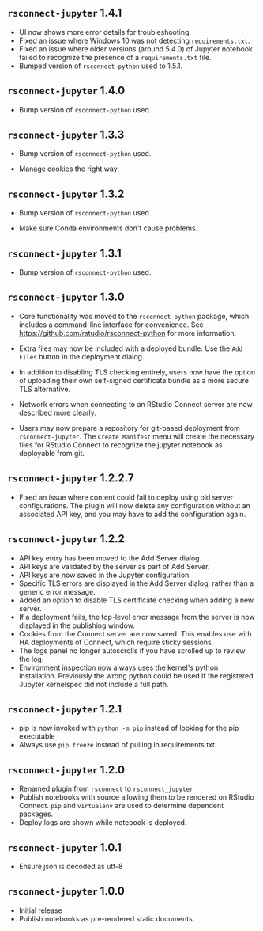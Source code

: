 `rsconnect-jupyter` 1.4.1
--------------------------------------------------------------------------------
*   UI now shows more error details for troubleshooting.
*   Fixed an issue where Windows 10 was not detecting `requirements.txt`.
*   Fixed an issue where older versions (around 5.4.0) of Jupyter notebook failed to
    recognize the presence of a `requirements.txt` file.
*   Bumped version of `rsconnect-python` used to 1.5.1.


`rsconnect-jupyter` 1.4.0
--------------------------------------------------------------------------------
*   Bump version of `rsconnect-python` used.


`rsconnect-jupyter` 1.3.3
--------------------------------------------------------------------------------
*   Bump version of `rsconnect-python` used.

*   Manage cookies the right way.


`rsconnect-jupyter` 1.3.2
--------------------------------------------------------------------------------
*   Bump version of `rsconnect-python` used.

*   Make sure Conda environments don't cause problems.


`rsconnect-jupyter` 1.3.1
--------------------------------------------------------------------------------
*   Bump version of `rsconnect-python` used.


`rsconnect-jupyter` 1.3.0
--------------------------------------------------------------------------------
*   Core functionality was moved to the `rsconnect-python` package, which includes a
    command-line interface for convenience. See https://github.com/rstudio/rsconnect-python
    for more information.

*   Extra files may now be included with a deployed bundle. Use the `Add Files` button in
    the deployment dialog.

*   In addition to disabling TLS checking entirely, users now have the option of uploading
    their own self-signed certificate bundle as a more secure TLS alternative.

*   Network errors when connecting to an RStudio Connect server are now described more
    clearly.

*   Users may now prepare a repository for git-based deployment from `rsconnect-jupyter`.
    The `Create Manifest` menu will create the necessary files for RStudio Connect to
    recognize the jupyter notebook as deployable from git.


`rsconnect-jupyter` 1.2.2.7
--------------------------------------------------------------------------------
*   Fixed an issue where content could fail to deploy using old server configurations.
    The plugin will now delete any configuration without an associated API key, and you
    may have to add the configuration again.

`rsconnect-jupyter` 1.2.2
--------------------------------------------------------------------------------
*   API key entry has been moved to the Add Server dialog.
*   API keys are validated by the server as part of Add Server.
*   API keys are now saved in the Jupyter configuration.
*   Specific TLS errors are displayed in the Add Server dialog, rather than a generic error message.
*   Added an option to disable TLS certificate checking when adding a new server.
*   If a deployment fails, the top-level error message from the server is now displayed in the publishing window.
*   Cookies from the Connect server are now saved. This enables use with HA deployments of Connect, which require sticky sessions.
*   The logs panel no longer autoscrolls if you have scrolled up to review the log.
*   Environment inspection now always uses the kernel's python installation. Previously the wrong python could be used if the registered Jupyter kernelspec did not include a full path.


`rsconnect-jupyter` 1.2.1
--------------------------------------------------------------------------------
*   pip is now invoked with `python -m pip` instead of looking for the pip executable
*   Always use `pip freeze` instead of pulling in requirements.txt.


`rsconnect-jupyter` 1.2.0
--------------------------------------------------------------------------------
*   Renamed plugin from `rsconnect` to `rsconnect_jupyter`
*   Publish notebooks with source allowing them to be rendered on RStudio Connect.
    `pip` and `virtualenv` are used to determine dependent packages.
*   Deploy logs are shown while notebook is deployed.


`rsconnect-jupyter` 1.0.1
--------------------------------------------------------------------------------
*   Ensure json is decoded as utf-8


`rsconnect-jupyter` 1.0.0
--------------------------------------------------------------------------------
*   Initial release
*   Publish notebooks as pre-rendered static documents

